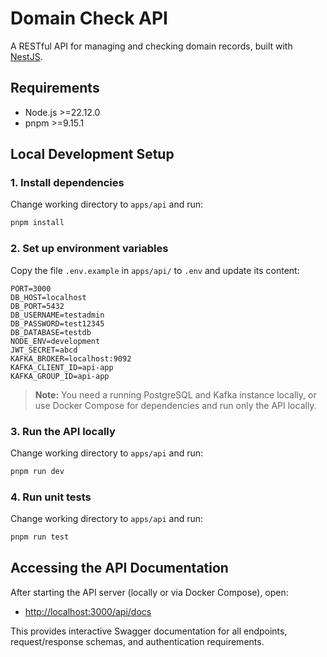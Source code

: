 # Domain Check API

A RESTful API for managing and checking domain records, built with [NestJS](https://nestjs.com/).

## Requirements

- Node.js >=22.12.0
- pnpm >=9.15.1

## Local Development Setup

### 1. Install dependencies

Change working directory to `apps/api` and run:

```bash
pnpm install
```

### 2. Set up environment variables

Copy the file `.env.example` in `apps/api/` to `.env` and update its content:

```
PORT=3000
DB_HOST=localhost
DB_PORT=5432
DB_USERNAME=testadmin
DB_PASSWORD=test12345
DB_DATABASE=testdb
NODE_ENV=development
JWT_SECRET=abcd
KAFKA_BROKER=localhost:9092
KAFKA_CLIENT_ID=api-app
KAFKA_GROUP_ID=api-app
```

> **Note:** You need a running PostgreSQL and Kafka instance locally, or use Docker Compose for dependencies and run only the API locally.

### 3. Run the API locally

Change working directory to `apps/api` and run:

```bash
pnpm run dev
```

### 4. Run unit tests

Change working directory to `apps/api` and run:

```bash
pnpm run test
```

## Accessing the API Documentation

After starting the API server (locally or via Docker Compose), open:

- [http://localhost:3000/api/docs](http://localhost:3000/api/docs)

This provides interactive Swagger documentation for all endpoints, request/response schemas, and authentication requirements.
